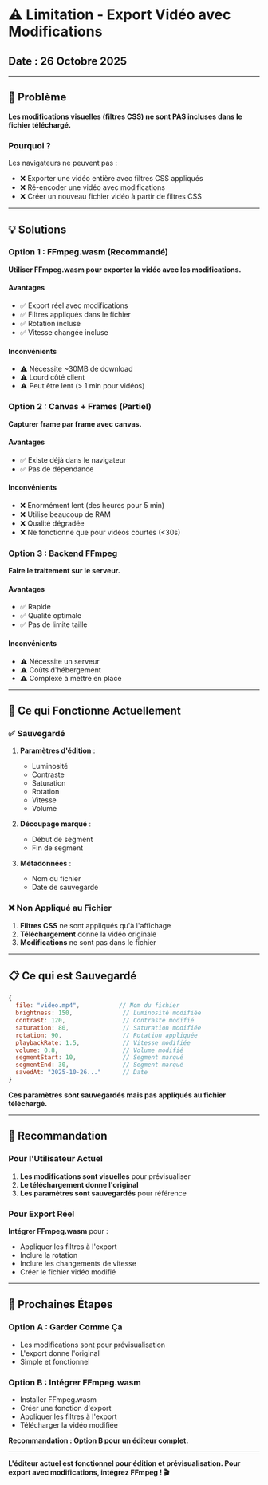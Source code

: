 # ⚠️ Limitation - Export Vidéo avec Modifications

## Date : 26 Octobre 2025

---

## 🎯 Problème

**Les modifications visuelles (filtres CSS) ne sont PAS incluses dans le fichier téléchargé.**

### Pourquoi ?
Les navigateurs ne peuvent pas :
- ❌ Exporter une vidéo entière avec filtres CSS appliqués
- ❌ Ré-encoder une vidéo avec modifications
- ❌ Créer un nouveau fichier vidéo à partir de filtres CSS

---

## 💡 Solutions

### Option 1 : FFmpeg.wasm (Recommandé)
**Utiliser FFmpeg.wasm pour exporter la vidéo avec les modifications.**

#### Avantages
- ✅ Export réel avec modifications
- ✅ Filtres appliqués dans le fichier
- ✅ Rotation incluse
- ✅ Vitesse changée incluse

#### Inconvénients
- ⚠️ Nécessite ~30MB de download
- ⚠️ Lourd côté client
- ⚠️ Peut être lent (> 1 min pour vidéos)

### Option 2 : Canvas + Frames (Partiel)
**Capturer frame par frame avec canvas.**

#### Avantages
- ✅ Existe déjà dans le navigateur
- ✅ Pas de dépendance

#### Inconvénients
- ❌ Enormément lent (des heures pour 5 min)
- ❌ Utilise beaucoup de RAM
- ❌ Qualité dégradée
- ❌ Ne fonctionne que pour vidéos courtes (<30s)

### Option 3 : Backend FFmpeg
**Faire le traitement sur le serveur.**

#### Avantages
- ✅ Rapide
- ✅ Qualité optimale
- ✅ Pas de limite taille

#### Inconvénients
- ⚠️ Nécessite un serveur
- ⚠️ Coûts d'hébergement
- ⚠️ Complexe à mettre en place

---

## 🔧 Ce qui Fonctionne Actuellement

### ✅ Sauvegardé
1. **Paramètres d'édition** :
   - Luminosité
   - Contraste
   - Saturation
   - Rotation
   - Vitesse
   - Volume

2. **Découpage marqué** :
   - Début de segment
   - Fin de segment

3. **Métadonnées** :
   - Nom du fichier
   - Date de sauvegarde

### ❌ Non Appliqué au Fichier
1. **Filtres CSS** ne sont appliqués qu'à l'affichage
2. **Téléchargement** donne la vidéo originale
3. **Modifications** ne sont pas dans le fichier

---

## 📋 Ce qui est Sauvegardé

```javascript
{
  file: "video.mp4",           // Nom du fichier
  brightness: 150,              // Luminosité modifiée
  contrast: 120,                // Contraste modifié
  saturation: 80,               // Saturation modifiée
  rotation: 90,                 // Rotation appliquée
  playbackRate: 1.5,            // Vitesse modifiée
  volume: 0.8,                  // Volume modifié
  segmentStart: 10,             // Segment marqué
  segmentEnd: 30,               // Segment marqué
  savedAt: "2025-10-26..."      // Date
}
```

**Ces paramètres sont sauvegardés mais pas appliqués au fichier téléchargé.**

---

## 🎯 Recommandation

### Pour l'Utilisateur Actuel
1. **Les modifications sont visuelles** pour prévisualiser
2. **Le téléchargement donne l'original**
3. **Les paramètres sont sauvegardés** pour référence

### Pour Export Réel
**Intégrer FFmpeg.wasm** pour :
- Appliquer les filtres à l'export
- Inclure la rotation
- Inclure les changements de vitesse
- Créer le fichier vidéo modifié

---

## 🚀 Prochaines Étapes

### Option A : Garder Comme Ça
- Les modifications sont pour prévisualisation
- L'export donne l'original
- Simple et fonctionnel

### Option B : Intégrer FFmpeg.wasm
- Installer FFmpeg.wasm
- Créer une fonction d'export
- Appliquer les filtres à l'export
- Télécharger la vidéo modifiée

**Recommandation : Option B pour un éditeur complet.**

---

**L'éditeur actuel est fonctionnel pour édition et prévisualisation. Pour export avec modifications, intégrez FFmpeg ! 🎬**


